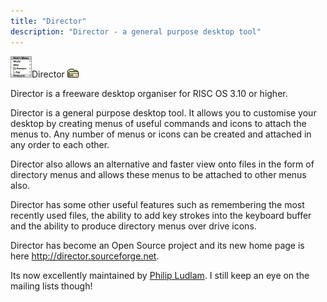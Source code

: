 ```yaml
---
title: "Director"
description: "Director - a general purpose desktop tool"
---
```


<img class="icon" src="../../icon/director.gif" alt="*" width="34" height="34" />Director <a href="http://director.sourceforge.net/"><img src="../../icon/dl0.gif" alt="[0]" width="18" height="14" /></a>

Director is a freeware desktop organiser for RISC OS 3.10 or higher.

Director is a general purpose desktop tool. It allows you to customise
your desktop by creating menus of useful commands and icons to attach
the menus to. Any number of menus or icons can be created and attached
in any order to each other.

Director also allows an alternative and faster view onto files in the
form of directory menus and allows these menus to be attached to other
menus also.

Director has some other useful features such as remembering the most
recently used files, the ability to add key strokes into the keyboard
buffer and the ability to produce directory menus over drive icons.

Director has become an Open Source project and its new home page is
here http://director.sourceforge.net.

Its now excellently maintained by <a
href="http://www.philipnet.com/">Philip Ludlam</a>.  I still keep an
eye on the mailing lists though!

